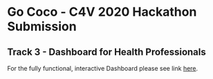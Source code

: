 # Go Coco - C4V 2020 Hackathon Submission
## Track 3 - Dashboard for Health Professionals

For the fully functional, interactive Dashboard please see link [here](https://datastudio.google.com/reporting/60c8f79e-1f98-4765-8d6c-a7d32ab2e346/page/dmFFB).


